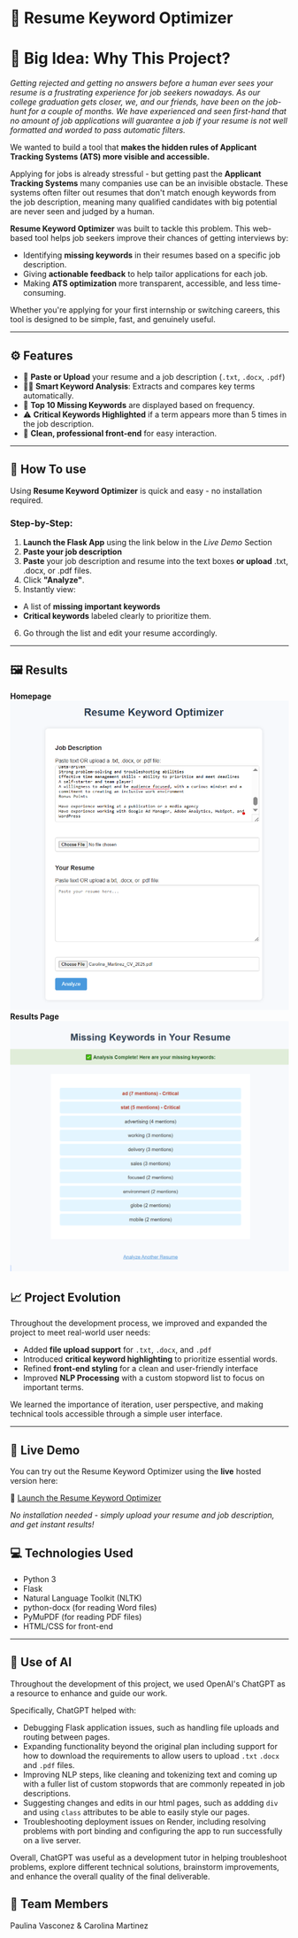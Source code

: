 # 📃 Resume Keyword Optimizer

# 🎯 Big Idea: Why This Project?
*Getting rejected and getting no answers before a human ever sees your resume is a frustrating experience for job seekers nowadays. As our college graduation gets closer, we, and our friends, have been on the job-hunt for a couple of months. We have experienced and seen first-hand that no amount of job applications will guarantee a job if your resume is not well formatted and worded to pass automatic filters.*

We wanted to build a tool that **makes the hidden rules of Applicant Tracking Systems (ATS) more visible and accessible.**

Applying for jobs is already stressful - but getting past the **Applicant Tracking Systems** many companies use can be an invisible obstacle. These systems often filter out resumes that don't match enough keywords from the job description, meaning many qualified candidates with big potential are never seen and judged by a human.

**Resume Keyword Optimizer** was built to tackle this problem. This web-based tool helps job seekers improve their chances of getting interviews by:

- Identifying **missing keywords** in their resumes based on a specific job description.
- Giving **actionable feedback** to help tailor applications for each job.
- Making **ATS optimization** more transparent, accessible, and less time-consuming.

Whether you're applying for your first internship or switching careers, this tool is designed to be simple, fast, and genuinely useful.

---

## ⚙ Features
- 📃 **Paste or Upload** your resume and a job description (`.txt`, `.docx`, `.pdf`)
- 🕵️‍♂️ **Smart Keyword Analysis**: Extracts and compares key terms automatically.
- 🔎 **Top 10 Missing Keywords** are displayed based on frequency.
- ⚠ **Critical Keywords Highlighted** if a term appears more than 5 times in the job description.
- 🌟 **Clean, professional front-end** for easy interaction.

---

## 🔧 How To use

Using **Resume Keyword Optimizer** is quick and easy - no installation required.

### Step-by-Step:
1. **Launch the Flask App** using the link below in the _Live Demo_ Section
2. **Paste your job description** 
3. **Paste** your job description and resume into the text boxes **or upload** .txt, .docx, or .pdf files.
4. Click **"Analyze"**.
5. Instantly view:
 - A list of **missing important keywords**
 - **Critical keywords** labeled clearly to prioritize them.
6. Go through the list and edit your resume accordingly.

---

## 🖼 Results
**Homepage**
![Homepage](images/Homepage.png)
**Results Page**
![Results](images/Results.png)

## 📈 Project Evolution
Throughout the development process, we improved and expanded the project to meet real-world user needs:
- Added **file upload support** for `.txt`, `.docx`, and `.pdf`
- Introduced **critical keyword highlighting** to prioritize essential words.
- Refined **front-end styling** for a clean and user-friendly interface
- Improved **NLP Processing** with a custom stopword list to focus on important terms.

We learned the importance of iteration, user perspective, and making technical tools accessible through a simple user interface.

---
## 📶 Live Demo
You can try out the Resume Keyword Optimizer using the **live** hosted version here:

🔗 [Launch the Resume Keyword Optimizer](https://resume-keyword-optimizer.onrender.com)

_No installation needed - simply upload your resume and job description, and get instant results!_

## 💻 Technologies Used
- Python 3
- Flask
- Natural Language Toolkit (NLTK)
- python-docx (for reading Word files)
- PyMuPDF (for reading PDF files)
- HTML/CSS for front-end

--- 
## 🤖 Use of AI
Throughout the development of this project, we used OpenAI's ChatGPT as a resource to enhance and guide our work. 

Specifically, ChatGPT helped with:
- Debugging Flask application issues, such as handling file uploads and routing between pages.
- Expanding functionality beyond the original plan including support for how to download the requirements to allow users to upload `.txt` `.docx` and `.pdf` files.
- Improving NLP steps, like cleaning and tokenizing text and coming up with a fuller list of custom stopwords that are commonly repeated in job descriptions.
- Suggesting changes and edits in our html pages, such as addding `div` and using  `class` attributes to be able to easily style our pages.
- Troubleshooting deployment issues on Render, including resolving problems with port binding and configuring the app to run successfully on a live server.

Overall, ChatGPT was useful as a development tutor in helping troubleshoot problems, explore different technical solutions, brainstorm improvements, and enhance the overall quality of the final deliverable.

## 👭 Team Members
Paulina Vasconez & Carolina Martinez